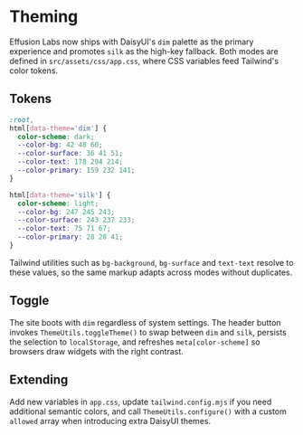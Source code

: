 # Theming

Effusion Labs now ships with DaisyUI's `dim` palette as the primary experience
and promotes `silk` as the high-key fallback. Both modes are defined in
`src/assets/css/app.css`, where CSS variables feed Tailwind's color tokens.

## Tokens

```css
:root,
html[data-theme='dim'] {
  color-scheme: dark;
  --color-bg: 42 48 60;
  --color-surface: 36 41 51;
  --color-text: 178 204 214;
  --color-primary: 159 232 141;
}

html[data-theme='silk'] {
  color-scheme: light;
  --color-bg: 247 245 243;
  --color-surface: 243 237 233;
  --color-text: 75 71 67;
  --color-primary: 28 28 41;
}
```

Tailwind utilities such as `bg-background`, `bg-surface` and `text-text`
resolve to these values, so the same markup adapts across modes without
duplicates.

## Toggle

The site boots with `dim` regardless of system settings. The header button
invokes `ThemeUtils.toggleTheme()` to swap between `dim` and `silk`, persists
the selection to `localStorage`, and refreshes `meta[color-scheme]` so browsers
draw widgets with the right contrast.

## Extending

Add new variables in `app.css`, update `tailwind.config.mjs` if you need
additional semantic colors, and call `ThemeUtils.configure()` with a custom
`allowed` array when introducing extra DaisyUI themes.
